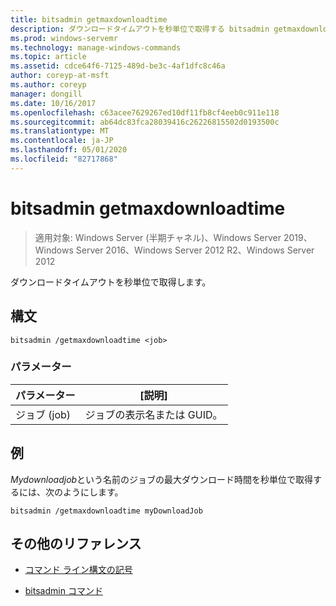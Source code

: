 ```yaml
---
title: bitsadmin getmaxdownloadtime
description: ダウンロードタイムアウトを秒単位で取得する bitsadmin getmaxdownloadtime コマンドのリファレンストピックです。
ms.prod: windows-servemr
ms.technology: manage-windows-commands
ms.topic: article
ms.assetid: cdce64f6-7125-489d-be3c-4af1dfc8c46a
author: coreyp-at-msft
ms.author: coreyp
manager: dongill
ms.date: 10/16/2017
ms.openlocfilehash: c63acee7629267ed10df11fb8cf4eeb0c911e118
ms.sourcegitcommit: ab64dc83fca28039416c26226815502d0193500c
ms.translationtype: MT
ms.contentlocale: ja-JP
ms.lasthandoff: 05/01/2020
ms.locfileid: "82717868"
---
```

# <a name="bitsadmin-getmaxdownloadtime"></a>bitsadmin getmaxdownloadtime

> 適用対象: Windows Server (半期チャネル)、Windows Server 2019、Windows Server 2016、Windows Server 2012 R2、Windows Server 2012

ダウンロードタイムアウトを秒単位で取得します。

## <a name="syntax"></a>構文

```
bitsadmin /getmaxdownloadtime <job>
```

### <a name="parameters"></a>パラメーター

| パラメーター | [説明] |
| -------------- | -------------- |
| ジョブ (job) | ジョブの表示名または GUID。 |

## <a name="examples"></a>例

*Mydownloadjob*という名前のジョブの最大ダウンロード時間を秒単位で取得するには、次のようにします。

```
bitsadmin /getmaxdownloadtime myDownloadJob
```

## <a name="additional-references"></a>その他のリファレンス

- [コマンド ライン構文の記号](command-line-syntax-key.md)

- [bitsadmin コマンド](bitsadmin.md)
